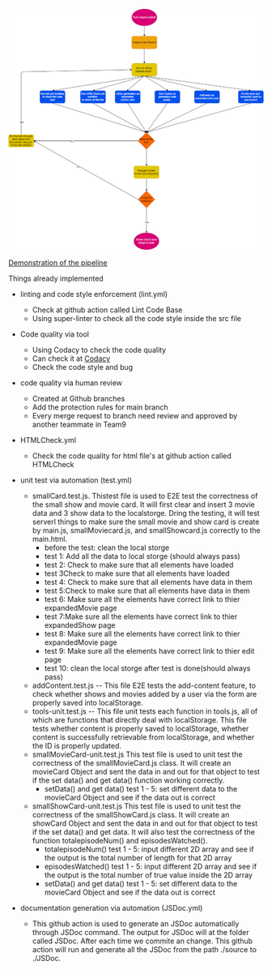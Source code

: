 ![phase1 Drawio](./phase1.drawio.png)

[Demonstration of the pipeline](./phase1.mp4)

Things already implemented
  - linting and code style enforcement (lint.yml)
    - Check at github action called Lint Code Base
    - Using super-linter to check all the code style inside the src file
  - Code quality via tool 
    - Using Codacy to check the code quality
    - Can check it at [Codacy](https://app.codacy.com/gh/cse110-fa22-group9/Team9Repository/dashboard )
    - Check the code style and bug
  - code quality via human review
    - Created at Github branches
    - Add the protection rules for main branch
    - Every merge request to branch need review and approved by another teammate in Team9
  - HTMLCheck.yml
    - Check the code quality for html file's at github action called HTMLCheck

  - unit test via automation (test.yml)
    - smallCard.test.js. Thistest file is used to E2E test the correctness of the small show and movie card. It will first clear and insert 3 movie data and 3 show data to the localstorge. Dring the testing, it will test serverl things to make sure the small movie and show card is create by main.js, smallMoviecard.js, and smallShowcard.js correctly to the main.html.
      - before the test: clean the local storge
      - test 1: Add all the data to local storge (should always pass)
      - test 2: Check to make sure that all <small-movie-card> elements have loaded
      - test 3Check to make sure that all <small-show-card> elements have loaded
      - test 4: Check to make sure that all <small-movie-card> elements have data in them
      - test 5:Check to make sure that all <small-show-card> elements have data in them
      - test 6: Make sure all the <small-movie-card> elements have correct link to thier expandedMovie page
      - test 7:Make sure all the <small-show-card> elements have correct link to thier expandedShow page
      - test 8: Make sure all the <small-movie-card> elements have correct link to thier expandedMovie page
      - test 9: Make sure all the <small-show-card> elements have correct link to thier edit page
      - test 10: clean the local storge after test is done(should always pass)
    - addContent.test.js -- This file E2E tests the add-content feature, to check whether shows and movies added by a user via the form are properly saved into localStorage.
    - tools-unit.test.js -- This file unit tests each function in tools.js, all of which are functions that directly deal with localStorage. This file tests whether content is properly saved to localStorage, whether content is successfully retrievable from localStorage, and whether the ID is properly updated.
    - smallMovieCard-unit.test.js This test file is used to unit test the correctness of the smallMovieCard.js class. It will create an movieCard Object and sent the data in and out for that object to test if the set data() and get data() function working correctly.
      - setData() and get data() test 1 - 5: set different data to the movieCard Object and see if the data out is correct
    - smallShowCard-unit.test.js This test file is used to unit test the correctness of the smallShowCard.js class. It will create an showCard Object and sent the data in and out for that object to test if the set data() and get data. It will also test the correctness of the function totalepisodeNum() and episodesWatched().
      - totalepisodeNum() test 1 - 5: input different 2D array and see if the output is the total number of length for that 2D array
      - episodesWatched() test 1 - 5: input different 2D array and see if the output is the total number of true value inside the 2D array
      - setData() and get data() test 1 - 5: set different data to the movieCard Object and see if the data out is correct

- documentation generation via automation (JSDoc.yml)
  - This github action is used to generate an JSDoc automatically through JSDoc command. The output for JSDoc will at the folder called JSDoc. After each time we commite an change. This github action will run and generate all the JSDoc from the path ./source to ./JSDoc.
